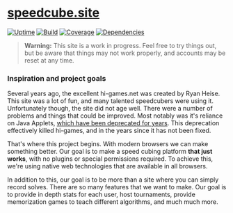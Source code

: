 # [speedcube.site](https://speedcube.site)

[![Uptime](https://img.shields.io/uptimerobot/ratio/7/m781868813-fbc9defa79cd3ab6d0c548ef.svg?style=flat)](https://uptimerobot.com/dashboard.php#781868813)
[![Build](https://img.shields.io/circleci/project/github/scottbedard/speedcube.site/master.svg)](https://circleci.com/gh/scottbedard/speedcube.site)
[![Coverage](https://img.shields.io/codecov/c/github/scottbedard/speedcube.site/master.svg)](https://codecov.io/gh/scottbedard/speedcube.site)
[![Dependencies](https://img.shields.io/david/scottbedard/speedcube.site.svg?path=themes%2Fsite&style=flat)](https://david-dm.org/scottbedard/speedcube.site?path=themes%2Fsite)

> **Warning:** This site is a work in progress. Feel free to try things out, but be aware that things may not work properly, and accounts may be reset at any time.

### Inspiration and project goals

Several years ago, the excellent hi-games.net was created by Ryan Heise. This site was a lot of fun, and many talented speedcubers were using it. Unfortunately though, the site did not age well. There were a number of problems and things that could be improved. Most notably was it's reliance on Java Applets, [which have been deprecated for years](https://blogs.oracle.com/java-platform-group/moving-to-a-plugin-free-web). This deprecation effectively killed hi-games, and in the years since it has not been fixed.

That's where this project begins. With modern browsers we can make something better. Our goal is to make a speed cubing platform **that just works**, with no plugins or special permissions required. To achieve this, we're using native web technologies that are available in all browsers.

In addition to this, our goal is to be more than a site where you can simply record solves. There are so many features that we want to make. Our goal is to provide in depth stats for each user, host tournaments, provide memorization games to teach different algorithms, and much much more.
